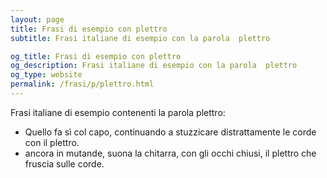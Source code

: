 ```yaml
---
layout: page
title: Frasi di esempio con plettro 
subtitle: Frasi italiane di esempio con la parola  plettro

og_title: Frasi di esempio con plettro 
og_description: Frasi italiane di esempio con la parola  plettro
og_type: website
permalink: /frasi/p/plettro.html
---
```


Frasi italiane di esempio contenenti la parola plettro:


- Quello fa sì col capo, continuando a stuzzicare distrattamente le corde con il plettro.
- ancora in mutande, suona la chitarra, con gli occhi chiusi, il plettro che fruscia sulle corde.
